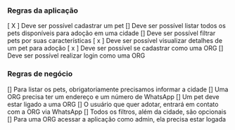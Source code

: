 ### Regras da aplicação

[ X ] Deve ser possível cadastrar um pet
[] Deve ser possível listar todos os pets disponíveis para adoção em uma cidade
[] Deve ser possível filtrar pets por suas características
[ x ] Deve ser possível visualizar detalhes de um pet para adoção
[ x ] Deve ser possível se cadastrar como uma ORG
[] Deve ser possível realizar login como uma ORG

### Regras de negócio

[] Para listar os pets, obrigatoriamente precisamos informar a cidade
[] Uma ORG precisa ter um endereço e um número de WhatsApp
[] Um pet deve estar ligado a uma ORG
[] O usuário que quer adotar, entrará em contato com a ORG via WhatsApp
[] Todos os filtros, além da cidade, são opcionais
[] Para uma ORG acessar a aplicação como admin, ela precisa estar logada
